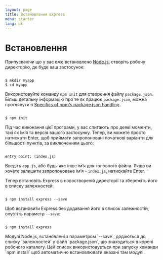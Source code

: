 ```yaml
---
layout: page
title: Встановлення Express
menu: starter
lang: uk
---
```


# Встановлення

Припускаючи що у вас вже встановлено [Node.js](https://nodejs.org/), створіть робочу директорію, де буде ваш застосунок:

<pre><code class="language-sh" translate="no">
$ mkdir myapp
$ cd myapp
</code></pre>

Використовуйте команду `npm init` для створення файлу `package.json`.
Більш детальну інформацію про те як працює `package.json`, можна проглянути в [Specifics of npm's package.json handling](https://docs.npmjs.com/files/package.json).

<pre><code class="language-sh" translate="no">
$ npm init
</code></pre>

Під час виконання цієї програми, у вас спитають про деякі моменти, такі як ім’я та версія вашого застосунку.
Тепер, ви можете просто натискати Enter, щоб приймати запропоновані початкові варіанти для більшості пунктів, за виключенням цього:

<pre><code class="language-sh" translate="no">
entry point: (index.js)
</code></pre>

Введіть `app.js`, або будь-яке інше ім’я для головного файла. Якщо ви хочете залишити запропоноване ім’я - `index.js`,
натискайте Enter.

Тепер встановіть Express в новоствореній директорії та збережіть його в списку залежностей:

<pre><code class="language-sh" translate="no">
$ npm install express --save
</code></pre>

Щоб встановити Express без додавання його в список залежностій, опустіть параметр `--save`:

<pre><code class="language-sh" translate="no">
$ npm install express
</code></pre>

<div class="doc-box doc-info" markdown="1">
Модулі Node.js, встановлені з параметром `--save`, додаються до списку `залежностей` у файл `package.json`, що знаходиться в корені робочого каталогу.
Цей список використовується при запуску команди `npm install` щоб автоматично встановлювати вказані там модулі.
</div>

